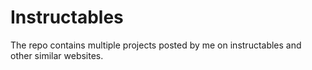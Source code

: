 # Instructables
The repo contains multiple projects posted by me on instructables and other similar websites.
